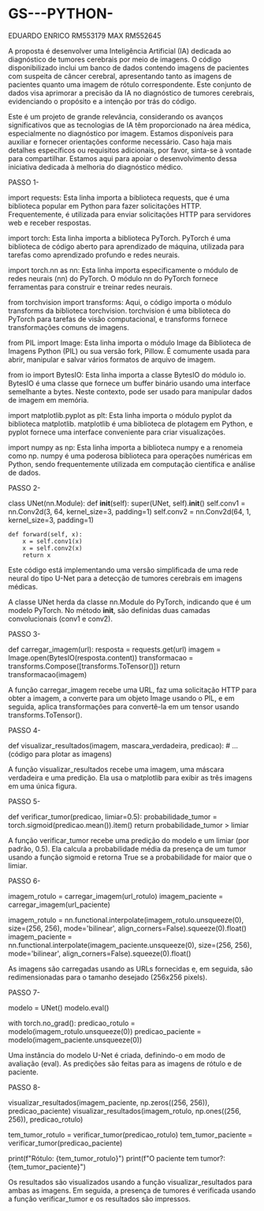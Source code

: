 # GS---PYTHON-

EDUARDO ENRICO RM553179
MAX RM552645

A proposta é desenvolver uma Inteligência Artificial (IA) dedicada ao diagnóstico de tumores cerebrais por meio de imagens. O código disponibilizado inclui um banco de dados contendo imagens de pacientes com 
suspeita de câncer cerebral, apresentando tanto as imagens de pacientes quanto uma imagem de rótulo correspondente. Este conjunto de dados visa aprimorar a precisão da IA no diagnóstico de tumores cerebrais,
evidenciando o propósito e a intenção por trás do código.

Este é um projeto de grande relevância, considerando os avanços significativos que as tecnologias de IA têm proporcionado na área médica, especialmente no diagnóstico por imagem. Estamos disponíveis para 
auxiliar e fornecer orientações conforme necessário. Caso haja mais detalhes específicos ou requisitos adicionais, por favor, sinta-se à vontade para compartilhar. Estamos aqui para apoiar o 
desenvolvimento dessa iniciativa dedicada à melhoria do diagnóstico médico.




PASSO 1-

import requests: Esta linha importa a biblioteca requests, que é uma biblioteca popular em Python para fazer solicitações HTTP. Frequentemente, é utilizada para enviar solicitações HTTP para servidores web e receber respostas.

import torch: Esta linha importa a biblioteca PyTorch. PyTorch é uma biblioteca de código aberto para aprendizado de máquina, utilizada para tarefas como aprendizado profundo e redes neurais.

import torch.nn as nn: Esta linha importa especificamente o módulo de redes neurais (nn) do PyTorch. O módulo nn do PyTorch fornece ferramentas para construir e treinar redes neurais.

from torchvision import transforms: Aqui, o código importa o módulo transforms da biblioteca torchvision. torchvision é uma biblioteca do PyTorch para tarefas de visão computacional, e transforms fornece transformações comuns de imagens.

from PIL import Image: Esta linha importa o módulo Image da Biblioteca de Imagens Python (PIL) ou sua versão fork, Pillow. É comumente usada para abrir, manipular e salvar vários formatos de arquivo de imagem.

from io import BytesIO: Esta linha importa a classe BytesIO do módulo io. BytesIO é uma classe que fornece um buffer binário usando uma interface semelhante a bytes. Neste contexto, pode ser usado para manipular dados de imagem em memória.

import matplotlib.pyplot as plt: Esta linha importa o módulo pyplot da biblioteca matplotlib. matplotlib é uma biblioteca de plotagem em Python, e pyplot fornece uma interface conveniente para criar visualizações.

import numpy as np: Esta linha importa a biblioteca numpy e a renomeia como np. numpy é uma poderosa biblioteca para operações numéricas em Python, sendo frequentemente utilizada em computação científica e análise de dados.



PASSO 2-


class UNet(nn.Module):
    def __init__(self):
        super(UNet, self).__init__()
        self.conv1 = nn.Conv2d(3, 64, kernel_size=3, padding=1)
        self.conv2 = nn.Conv2d(64, 1, kernel_size=3, padding=1)

    def forward(self, x):
        x = self.conv1(x)
        x = self.conv2(x)
        return x
Este código está implementando uma versão simplificada de uma rede neural do tipo U-Net para a detecção de tumores cerebrais em imagens médicas. 

A classe UNet herda da classe nn.Module do PyTorch, indicando que é um modelo PyTorch.
No método __init__, são definidas duas camadas convolucionais (conv1 e conv2).



PASSO 3-



def carregar_imagem(url):
    resposta = requests.get(url)
    imagem = Image.open(BytesIO(resposta.content))
    transformacao = transforms.Compose([transforms.ToTensor()])
    return transformacao(imagem)

A função carregar_imagem recebe uma URL, faz uma solicitação HTTP para obter a imagem, a converte para um objeto Image usando o PIL, e em seguida, aplica transformações para convertê-la em um tensor usando transforms.ToTensor().


PASSO 4-


def visualizar_resultados(imagem, mascara_verdadeira, predicao):
    # ... (código para plotar as imagens)

A função visualizar_resultados recebe uma imagem, uma máscara verdadeira e uma predição. Ela usa o matplotlib para exibir as três imagens em uma única figura.


PASSO 5-


def verificar_tumor(predicao, limiar=0.5):
    probabilidade_tumor = torch.sigmoid(predicao.mean()).item()
    return probabilidade_tumor > limiar

A função verificar_tumor recebe uma predição do modelo e um limiar (por padrão, 0.5). Ela calcula a probabilidade média da presença de um tumor usando a função sigmoid e retorna True se a probabilidade for maior que o limiar.


PASSO 6-


imagem_rotulo = carregar_imagem(url_rotulo)
imagem_paciente = carregar_imagem(url_paciente)

imagem_rotulo = nn.functional.interpolate(imagem_rotulo.unsqueeze(0), size=(256, 256), mode='bilinear', align_corners=False).squeeze(0).float()
imagem_paciente = nn.functional.interpolate(imagem_paciente.unsqueeze(0), size=(256, 256), mode='bilinear', align_corners=False).squeeze(0).float()

As imagens são carregadas usando as URLs fornecidas e, em seguida, são redimensionadas para o tamanho desejado (256x256 pixels).



PASSO 7-



modelo = UNet()
modelo.eval()

with torch.no_grad():
    predicao_rotulo = modelo(imagem_rotulo.unsqueeze(0))
    predicao_paciente = modelo(imagem_paciente.unsqueeze(0))

Uma instância do modelo U-Net é criada, definindo-o em modo de avaliação (eval). As predições são feitas para as imagens de rótulo e de paciente.



PASSO 8-



visualizar_resultados(imagem_paciente, np.zeros((256, 256)), predicao_paciente)
visualizar_resultados(imagem_rotulo, np.ones((256, 256)), predicao_rotulo)

tem_tumor_rotulo = verificar_tumor(predicao_rotulo)
tem_tumor_paciente = verificar_tumor(predicao_paciente)

print(f"Rótulo: {tem_tumor_rotulo}")
print(f"O paciente tem tumor?: {tem_tumor_paciente}")


Os resultados são visualizados usando a função visualizar_resultados para ambas as imagens. Em seguida, a presença de tumores é verificada usando a função verificar_tumor e os resultados são impressos.





